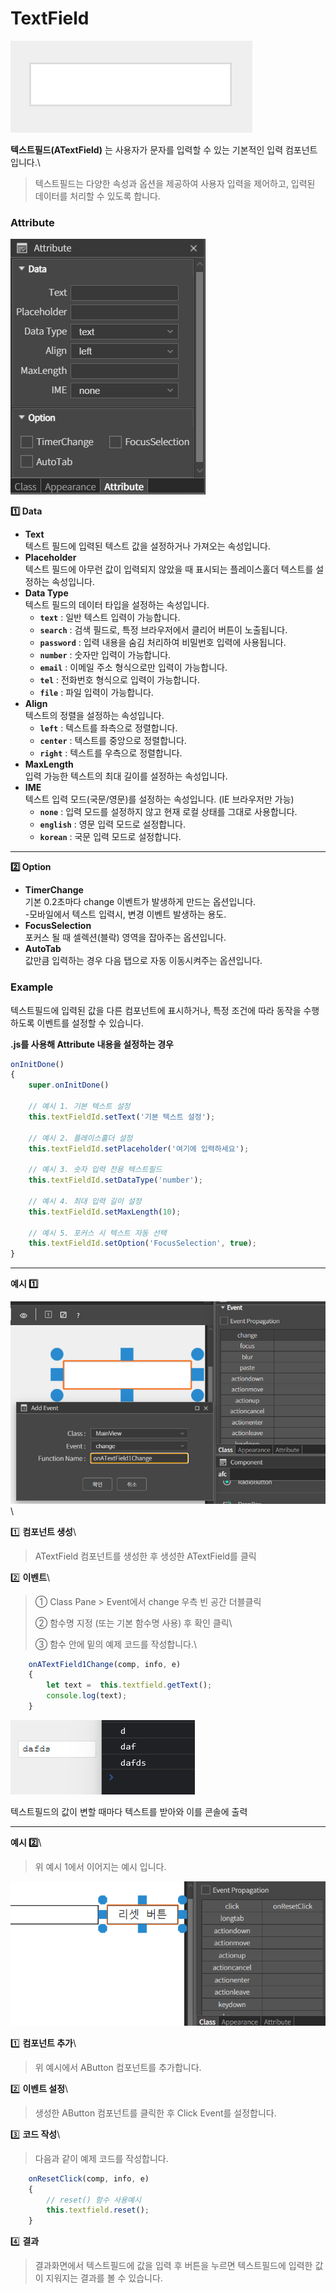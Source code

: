# TextField

![](../../.gitbook/assets/tf.png)

**텍스트필드(ATextField)** 는 사용자가 문자를 입력할 수 있는 기본적인 입력 컴포넌트입니다.\


> 텍스트필드는 다양한 속성과 옵션을 제공하여 사용자 입력을 제어하고, 입력된 데이터를 처리할 수 있도록 합니다.

### Attribute

![](../../.gitbook/assets/tf_Attribute.png)

**1️⃣ Data**

* **Text**\
  텍스트 필드에 입력된 텍스트 값을 설정하거나 가져오는 속성입니다.
* **Placeholder**\
  텍스트 필드에 아무런 값이 입력되지 않았을 때 표시되는 플레이스홀더 텍스트를 설정하는 속성입니다.
* **Data Type**\
  텍스트 필드의 데이터 타입을 설정하는 속성입니다.
  * **`text`** : 일반 텍스트 입력이 가능합니다.
  * **`search`** : 검색 필드로, 특정 브라우저에서 클리어 버튼이 노출됩니다.
  * **`password`** : 입력 내용을 숨김 처리하여 비밀번호 입력에 사용됩니다.
  * **`number`** : 숫자만 입력이 가능합니다.
  * **`email`** : 이메일 주소 형식으로만 입력이 가능합니다.
  * **`tel`** : 전화번호 형식으로 입력이 가능합니다.
  * **`file`** : 파일 입력이 가능합니다.
* **Align**\
  텍스트의 정렬을 설정하는 속성입니다.
  * **`left`** : 텍스트를 좌측으로 정렬합니다.
  * **`center`** : 텍스트를 중앙으로 정렬합니다.
  * **`right`** : 텍스트를 우측으로 정렬합니다.
* **MaxLength**\
  입력 가능한 텍스트의 최대 길이를 설정하는 속성입니다.
* **IME**\
  텍스트 입력 모드(국문/영문)를 설정하는 속성입니다. (IE 브라우저만 가능)
  * **`none`** : 입력 모드를 설정하지 않고 현재 로컬 상태를 그대로 사용합니다.
  * **`english`** : 영문 입력 모드로 설정합니다.
  * **`korean`** : 국문 입력 모드로 설정합니다.

***

**2️⃣ Option**

* **TimerChange**\
  기본 0.2초마다 change 이벤트가 발생하게 만드는 옵션입니다.\
  -모바일에서 텍스트 입력시, 변경 이벤트 발생하는 용도.
* **FocusSelection**\
  포커스 될 때 셀렉션(블락) 영역을 잡아주는 옵션입니다.
* **AutoTab**\
  값만큼 입력하는 경우 다음 탭으로 자동 이동시켜주는 옵션입니다.

### Example

텍스트필드에 입력된 값을 다른 컴포넌트에 표시하거나, 특정 조건에 따라 동작을 수행하도록 이벤트를 설정할 수 있습니다.

**.js를 사용해 Attribute 내용을 설정하는 경우**

```javascript
onInitDone()
{
	super.onInitDone()

	// 예시 1. 기본 텍스트 설정
	this.textFieldId.setText('기본 텍스트 설정');
	
	// 예시 2. 플레이스홀더 설정
	this.textFieldId.setPlaceholder('여기에 입력하세요');
	
	// 예시 3. 숫자 입력 전용 텍스트필드
	this.textFieldId.setDataType('number');
	
	// 예시 4. 최대 입력 길이 설정
	this.textFieldId.setMaxLength(10);
	
	// 예시 5. 포커스 시 텍스트 자동 선택
	this.textFieldId.setOption('FocusSelection', true);
}
```

***

**예시 1️⃣**

![](../../.gitbook/assets/tf_ex1.png)\


1️⃣ **컴포넌트 생성**\


> ATextField 컴포넌트를 생성한 후 생성한 ATextField를 클릭

2️⃣ **이벤트**\


> ① Class Pane > Event에서 change 우측 빈 공간 더블클릭
>
> ② 함수명 지정 (또는 기본 함수명 사용) 후 확인 클릭\
>
>
> ③ 함수 안에 밑의 예제 코드를 작성합니다.\
>

```javascript
	onATextField1Change(comp, info, e)
	{
		let text =  this.textfield.getText();
		console.log(text);
	}
```

![](../../.gitbook/assets/tf_ex1_result.png)

텍스트필드의 값이 변할 때마다 텍스트를 받아와 이를 콘솔에 출력

***

**예시 2️⃣**\


> 위 예시 1에서 이어지는 예시 입니다.

![](../../.gitbook/assets/tf_ex2.png)

1️⃣ **컴포넌트 추가**\


> 위 예시에서 AButton 컴포넌트를 추가합니다.

2️⃣ **이벤트 설정**\


> 생성한 AButton 컴포넌트를 클릭한 후 Click Event를 설정합니다.

3️⃣ **코드 작성**\


> 다음과 같이 예제 코드를 작성합니다.

```javascript
	onResetClick(comp, info, e)
	{
		// reset() 함수 사용예시
		this.textfield.reset();
	}
```

4️⃣ **결과**

> 결과화면에서 텍스트필드에 값을 입력 후 버튼을 누르면 텍스트필드에 입력한 값이 지워지는 결과를 볼 수 있습니다.
